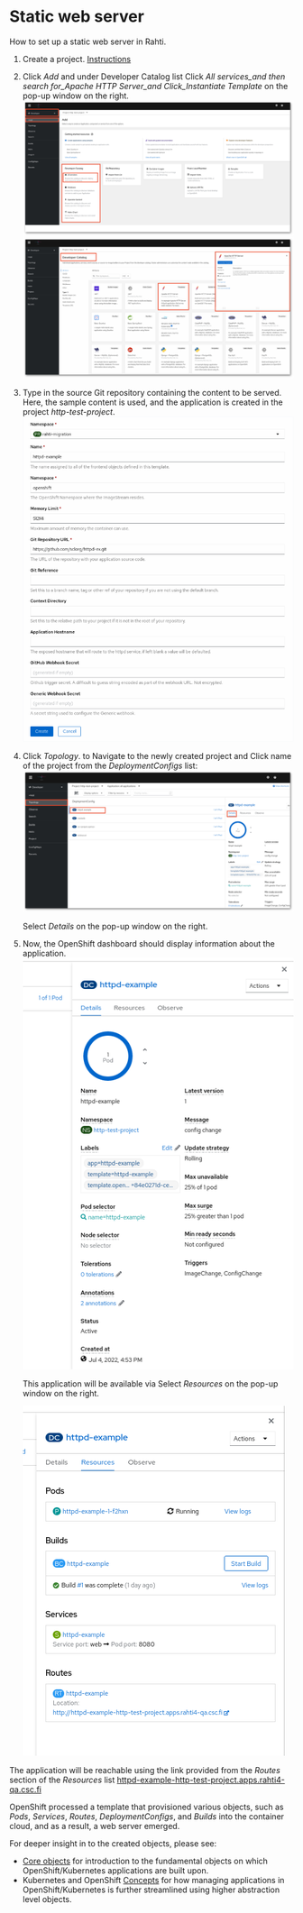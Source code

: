 # Static web server

How to set up a static web server in Rahti.

1. Create a project. [Instructions](../../usage/projects_and_quota/)

2. Click _Add_ and under Developer Catalog list Click _All services_and then search for_Apache HTTP Server_and Click_Instantiate Template_ on the pop-up window on the right.
    ![Select-httpd](img/select-http.png)
    ![Instantiate-template](img/click-template.png)

3. Type in the source Git repository containing the content to be
    served. Here, the sample content is used, and the application
    is created in the project _http-test-project_.
    ![type-in-git](img/type-git.png)

4. Click _Topology_. to Navigate to the newly created project and Click name of the project from the _DeploymentConfigs_ list:
    ![new-project-deployment-config](img/click-deploymentConfig.png)

    Select _Details_ on the pop-up window on the right.

5. Now, the OpenShift dashboard should display information about the application.
    ![new-project](img/click-project-details.png)


    This application will be available via Select _Resources_ on the pop-up window on the right.

    ![new-app-info](img/new-app-info.png)

    
The application will be reachable using the link provided from the _Routes_ section of the _Resources_ list [httpd-example-http-test-project.apps.rahti4-qa.csc.fi](http://httpd-example-http-test-project.apps.rahtiapp.fi)

OpenShift processed a template that provisioned
various objects, such as _Pods_, _Services_, _Routes_, _DeploymentConfigs_, and
_Builds_ into the container cloud, and as a result, a web server emerged.

For deeper insight in to the created objects, please see:

* [Core objects](elemental_tutorial.md) for introduction to the fundamental objects on
  which OpenShift/Kubernetes applications are built upon.
* Kubernetes and OpenShift [Concepts](../concepts.md) for how managing applications in
  OpenShift/Kubernetes is further streamlined using higher abstraction level objects.
